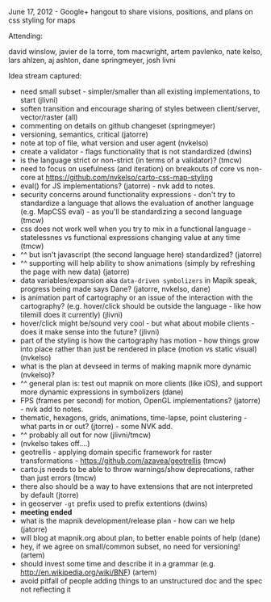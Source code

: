 June 17, 2012 - Google+ hangout to share visions, positions, and plans on css styling for maps

Attending:

david winslow, javier de la torre, tom macwright, artem pavlenko, nate kelso, lars ahlzen, aj ashton, dane springmeyer, josh livni

Idea stream captured:

* need small subset - simpler/smaller than all existing implementations, to start (jlivni)
* soften transition and encourage sharing of styles between client/server, vector/raster (all)
* commenting on details on github changeset (springmeyer)
* versioning, semantics, critical (jatorre)
* note at top of file, what version and user agent (nvkelso)
* create a validator - flags functionality that is not standardized (dwins)
* is the language strict or non-strict (in terms of a validator)? (tmcw)
* need to focus on usefulness (and iteration) on breakouts of core vs non-core at https://github.com/nvkelso/carto-css-map-styling
* eval() for JS implementations? (jatorre) - nvk add to notes.
* security concerns around functionality expressions - don't try to standardize a language that allows the evaluation of another language (e.g. MapCSS eval) - as you'll be standardizing a second language (tmcw)
* css does not work well when you try to mix in a functional language - statelessnes vs functional expressions changing value at any time (tmcw)
* ^^ but isn't javascript (the second language here) standardized? (jatorre)
* ^^ supporting will help ability to show animations (simply by refreshing the page with new data) (jatorre)
* data variables/expansion aka `data-driven symbolizers` in Mapik speak, progress being made says Dane? (jatorre, nvkelso, dane)
* is animation part of cartography or an issue of the interaction with the cartography? (e.g. hover/click should be outside the language - like how tilemill does it currently) (jlivni)
* hover/click might be/sound very cool - but what about mobile clients - does it make sense into the future? (jlivni)
* part of the styling is how the cartography has motion - how things grow into place rather than just be rendered in place (motion vs static visual) (nvkelso)
* what is the plan at devseed in terms of making mapnik more dynamic (nvkelso)?
* ^^ general plan is: test out mapnik on more clients (like iOS), and support more dynamic expressions in symbolizers (dane)
* FPS (frames per second) for motion, OpenGL implementations? (jatorre) - nvk add to notes.
* thematic, hexagons, grids, animations, time-lapse, point clustering - what parts in or out? (jtorre) - some NVK add.
* ^^ probably all out for now (jlivni/tmcw)
* (nvkelso takes off....)
* geotrellis - applying domain specific framework for raster transformations - https://github.com/azavea/geotrellis (tmcw)
* carto.js needs to be able to throw warnings/show deprecations, rather than just errors (tmcw)
* there also should be a way to have extensions that are not interpreted by default (jtorre)
* in geoserver `-gt` prefix used to prefix extentions (dwins)
* **meeting ended**
* what is the mapnik development/release plan - how can we help (jatorre)
* will blog at mapnik.org about plan, to better enable points of help (dane)
* hey, if we agree on small/common subset, no need for versioning! (artem)
* should invest some time and describe it in a grammar (e.g. http://en.wikipedia.org/wiki/BNF) (artem)
* avoid pitfall of people adding things to an unstructured doc and the spec not reflecting it